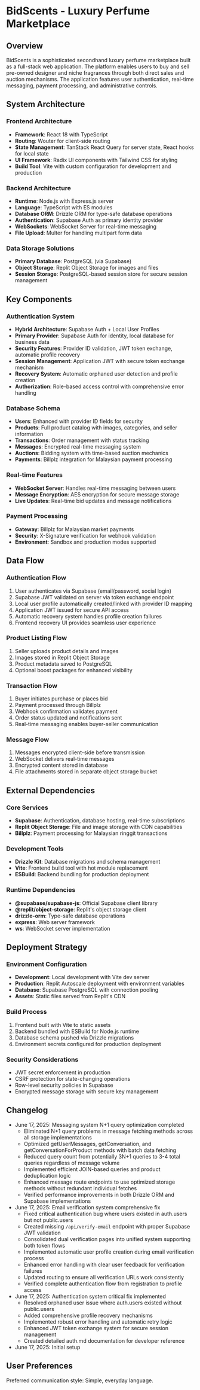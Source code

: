 # BidScents - Luxury Perfume Marketplace

## Overview

BidScents is a sophisticated secondhand luxury perfume marketplace built as a full-stack web application. The platform enables users to buy and sell pre-owned designer and niche fragrances through both direct sales and auction mechanisms. The application features user authentication, real-time messaging, payment processing, and administrative controls.

## System Architecture

### Frontend Architecture
- **Framework**: React 18 with TypeScript
- **Routing**: Wouter for client-side routing
- **State Management**: TanStack React Query for server state, React hooks for local state
- **UI Framework**: Radix UI components with Tailwind CSS for styling
- **Build Tool**: Vite with custom configuration for development and production

### Backend Architecture
- **Runtime**: Node.js with Express.js server
- **Language**: TypeScript with ES modules
- **Database ORM**: Drizzle ORM for type-safe database operations
- **Authentication**: Supabase Auth as primary identity provider
- **WebSockets**: WebSocket Server for real-time messaging
- **File Upload**: Multer for handling multipart form data

### Data Storage Solutions
- **Primary Database**: PostgreSQL (via Supabase)
- **Object Storage**: Replit Object Storage for images and files
- **Session Storage**: PostgreSQL-based session store for secure session management

## Key Components

### Authentication System
- **Hybrid Architecture**: Supabase Auth + Local User Profiles
- **Primary Provider**: Supabase Auth for identity, local database for business data
- **Security Features**: Provider ID validation, JWT token exchange, automatic profile recovery
- **Session Management**: Application JWT with secure token exchange mechanism
- **Recovery System**: Automatic orphaned user detection and profile creation
- **Authorization**: Role-based access control with comprehensive error handling

### Database Schema
- **Users**: Enhanced with provider ID fields for security
- **Products**: Full product catalog with images, categories, and seller information
- **Transactions**: Order management with status tracking
- **Messages**: Encrypted real-time messaging system
- **Auctions**: Bidding system with time-based auction mechanics
- **Payments**: Billplz integration for Malaysian payment processing

### Real-time Features
- **WebSocket Server**: Handles real-time messaging between users
- **Message Encryption**: AES encryption for secure message storage
- **Live Updates**: Real-time bid updates and message notifications

### Payment Processing
- **Gateway**: Billplz for Malaysian market payments
- **Security**: X-Signature verification for webhook validation
- **Environment**: Sandbox and production modes supported

## Data Flow

### Authentication Flow
1. User authenticates via Supabase (email/password, social login)
2. Supabase JWT validated on server via token exchange endpoint
3. Local user profile automatically created/linked with provider ID mapping
4. Application JWT issued for secure API access
5. Automatic recovery system handles profile creation failures
6. Frontend recovery UI provides seamless user experience

### Product Listing Flow
1. Seller uploads product details and images
2. Images stored in Replit Object Storage
3. Product metadata saved to PostgreSQL
4. Optional boost packages for enhanced visibility

### Transaction Flow
1. Buyer initiates purchase or places bid
2. Payment processed through Billplz
3. Webhook confirmation validates payment
4. Order status updated and notifications sent
5. Real-time messaging enables buyer-seller communication

### Message Flow
1. Messages encrypted client-side before transmission
2. WebSocket delivers real-time messages
3. Encrypted content stored in database
4. File attachments stored in separate object storage bucket

## External Dependencies

### Core Services
- **Supabase**: Authentication, database hosting, real-time subscriptions
- **Replit Object Storage**: File and image storage with CDN capabilities
- **Billplz**: Payment processing for Malaysian ringgit transactions

### Development Tools
- **Drizzle Kit**: Database migrations and schema management
- **Vite**: Frontend build tool with hot module replacement
- **ESBuild**: Backend bundling for production deployment

### Runtime Dependencies
- **@supabase/supabase-js**: Official Supabase client library
- **@replit/object-storage**: Replit's object storage client
- **drizzle-orm**: Type-safe database operations
- **express**: Web server framework
- **ws**: WebSocket server implementation

## Deployment Strategy

### Environment Configuration
- **Development**: Local development with Vite dev server
- **Production**: Replit Autoscale deployment with environment variables
- **Database**: Supabase PostgreSQL with connection pooling
- **Assets**: Static files served from Replit's CDN

### Build Process
1. Frontend built with Vite to static assets
2. Backend bundled with ESBuild for Node.js runtime
3. Database schema pushed via Drizzle migrations
4. Environment secrets configured for production deployment

### Security Considerations
- JWT secret enforcement in production
- CSRF protection for state-changing operations
- Row-level security policies in Supabase
- Encrypted message storage with secure key management

## Changelog
- June 17, 2025: Messaging system N+1 query optimization completed
  - Eliminated N+1 query problems in message fetching methods across all storage implementations
  - Optimized getUserMessages, getConversation, and getConversationForProduct methods with batch data fetching
  - Reduced query count from potentially 3N+1 queries to 3-4 total queries regardless of message volume
  - Implemented efficient JOIN-based queries and product deduplication logic
  - Enhanced message route endpoints to use optimized storage methods without redundant individual fetches
  - Verified performance improvements in both Drizzle ORM and Supabase implementations
- June 17, 2025: Email verification system comprehensive fix
  - Fixed critical authentication bug where users existed in auth.users but not public.users
  - Created missing `/api/verify-email` endpoint with proper Supabase JWT validation
  - Consolidated dual verification pages into unified system supporting both token flows
  - Implemented automatic user profile creation during email verification process
  - Enhanced error handling with clear user feedback for verification failures
  - Updated routing to ensure all verification URLs work consistently
  - Verified complete authentication flow from registration to profile access
- June 17, 2025: Authentication system critical fix implemented
  - Resolved orphaned user issue where auth.users existed without public.users
  - Added comprehensive profile recovery mechanisms
  - Implemented robust error handling and automatic retry logic
  - Enhanced JWT token exchange system for secure session management
  - Created detailed auth.md documentation for developer reference
- June 17, 2025: Initial setup

## User Preferences

Preferred communication style: Simple, everyday language.